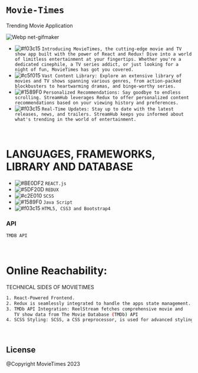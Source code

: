 # ``` Movie-Times ```
Trending Movie Application  

![Webp net-gifmaker](https://user-images.githubusercontent.com/53748350/268509297-958544e6-8214-4b57-ad87-d1eae59023c1.gif)

   - ![#f03c15](https://via.placeholder.com/15/f03c15/000000?text=+) `Introducing MovieTimes, the cutting-edge movie and TV show app built with the power of React and Redux! Dive into a world of limitless entertainment at your fingertips. Whether you're a dedicated cinephile, a TV series addict, or just looking for a night of fun, MovieTimes has got you covered.`
  -  ![#c5f015](https://via.placeholder.com/15/c5f015/000000?text=+) `Vast Content Library: Explore an extensive library of movies and TV shows spanning various genres,
    from action-packed blockbusters to heartwarming dramas, and binge-worthy series.`
  - ![#1589F0](https://via.placeholder.com/15/1589F0/000000?text=+) `Personalized Recommendations: Say goodbye to endless scrolling. StreamHub leverages Redux to offer personalized content recommendations based on your viewing history and preferences.`
  - ![#f03c15](https://via.placeholder.com/15/f03c15/000000?text=+) `Real-Time Updates: Stay up to date with the latest releases, news, and trailers. StreamHub keeps you informed about what's trending in the world of entertainment.`
     
                    
              
 <br>

# LANGUAGES, FRAMEWORKS, LIBRARY AND DATABASE

- ![#BE0DF2](https://via.placeholder.com/15/1589F0/000000?text=+) `REACT.js`
- ![#5DF20D](https://via.placeholder.com/15/f03c15/000000?text=+) `REDUX`
- ![#c2E010](https://via.placeholder.com/15/c5f015/000000?text=+) `SCSS`
- ![#1589F0](https://via.placeholder.com/15/1589F0/000000?text=+) `Java Script`
- ![#f03c15](https://via.placeholder.com/15/f03c15/000000?text=+) `HTML5, CSS3 and Bootstrap4`



### API 
```diff
TMDB API
```

<br>

# Online Reachability:

TECHNICAL SIDES OF MOVIETIMES
```sh
1. React-Powered Frontend.
2. Redux is seamlessly integrated to handle the apps state management.
3. TMDb API Integration: ReelStream fetches comprehensive movie and
   TV show data from The Movie Database (TMDb) API
4. SCSS Styling: SCSS, a CSS preprocessor, is used for advanced styling 

```


<br>


License
----
@Copyright MovieTimes 2023

